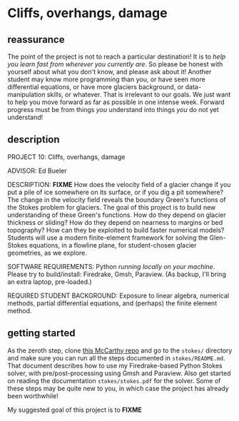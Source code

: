 # Cliffs, overhangs, damage

## reassurance

The point of the project is not to reach a particular destination!  It is to _help you learn fast from wherever you currently are_.  So please be honest with yourself about what you don't know, and please ask about it!  Another student may know more programming than you, or have seen more differential equations, or have more glaciers background, or data-manipulation skills, or whatever.  That is irrelevant to our goals.  We just want to help you move forward as far as possible in one intense week.  Forward progress must be from things _you_ understand into things _you_ do not yet understand!

## description

PROJECT 10: Cliffs, overhangs, damage

ADVISOR: Ed Bueler

DESCRIPTION: **FIXME** How does the velocity field of a glacier change if you put a pile of ice somewhere on its surface, or if you dig a pit somewhere?  The change in the velocity field reveals the boundary Green's functions of the Stokes problem for glaciers.  The goal of this project is to build new understanding of these Green's functions.  How do they depend on glacier thickness or sliding?  How do they depend on nearness to margins or bed topography?  How can they be exploited to build faster numerical models?  Students will use a modern finite-element framework for solving the Glen-Stokes equations, in a flowline plane, for student-chosen glacier geometries, as we explore.

SOFTWARE REQUIREMENTS: Python _running locally on your machine_.  Please try to build/install: Firedrake, Gmsh, Paraview.  (As backup, I'll bring an extra laptop, pre-loaded.)

REQUIRED STUDENT BACKGROUND: Exposure to linear algebra, numerical methods, partial differential equations, and (perhaps) the finite element method.

## getting started

As the zeroth step, clone [this McCarthy repo](https://github.com/bueler/mccarthy) and go to the `stokes/` directory and make sure you can run all the steps documented in `stokes/README.md`.  That document describes how to use my Firedrake-based Python Stokes solver, with pre/post-processing using Gmsh and Paraview.  Also get started on reading the documentation `stokes/stokes.pdf` for the solver.  Some of these steps may be quite new to you, in which case the project has already been worthwhile!

My suggested goal of this project is to **FIXME**